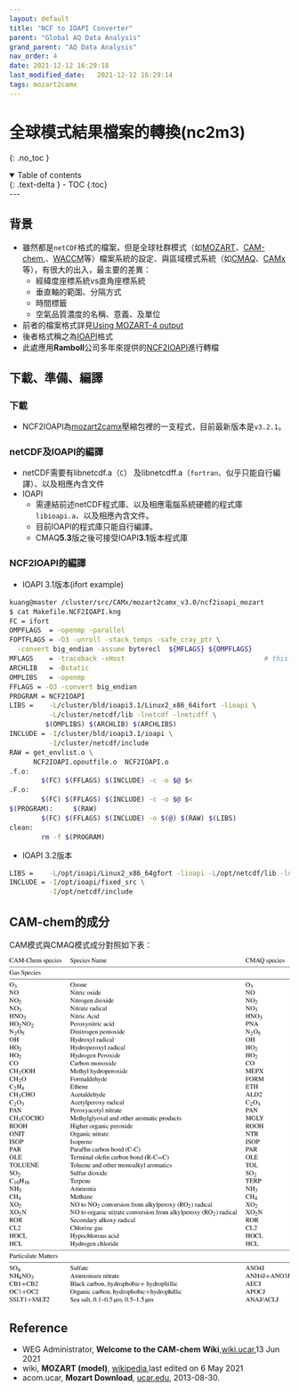 ```yaml
---
layout: default
title: "NCF to IOAPI Converter"
parent: "Global AQ Data Analysis"
grand_parent: "AQ Data Analysis"
nav_order: 4
date: 2021-12-12 16:29:18              
last_modified_date:   2021-12-12 16:29:14
tags: mozart2camx
---
```


# 全球模式結果檔案的轉換(nc2m3)
{: .no_toc }

<details open markdown="block">
  <summary>
    Table of contents
  </summary>
  {: .text-delta }
- TOC
{:toc}
</details>
---

## 背景
- 雖然都是`netCDF`格式的檔案，但是全球社群模式（如[MOZART](https://en.wikipedia.org/wiki/MOZART_(model))、[CAM-chem][CAM-chem],、[WACCM][WACCM]等）檔案系統的設定、與區域模式系統（如[CMAQ](https://www.epa.gov/cmaq)、[CAMx](https://www.camx.com/about/)等），有很大的出入，最主要的差異：
  - 經緯度座標系統vs直角座標系統
  - 垂直軸的範圍、分隔方式
  - 時間標籤
  - 空氣品質濃度的名稱、意義、及單位
- 前者的檔案格式詳見[Using MOZART-4 output](https://wiki.ucar.edu/display/mozart4/Using+MOZART-4+output)
- 後者格式稱之為[IOAPI](https://www.cmascenter.org/ioapi/)格式
- 此處應用**Ramboll**公司多年來提供的[NCF2IOAPI](https://camx-wp.azurewebsites.net/getmedia/mozart2camx.6apr22.tgz)進行轉檔

[CAM-chem]: <https://wiki.ucar.edu/display/camchem/Home> "The Community Atmosphere Model with Chemistry (CAM-chem) is a component of the NCAR Community Earth System Model (CESM) and is used for simulations of global tropospheric and stratospheric atmospheric composition."
[WACCM]: <https://www2.acom.ucar.edu/gcm/waccm> "The Whole Atmosphere Community Climate Model (WACCM) is a comprehensive numerical model, spanning the range of altitude from the Earth's surface to the thermosphere"

## 下載、準備、編譯

### 下載
- NCF2IOAPI為[mozart2camx](https://camx-wp.azurewebsites.net/getmedia/mozart2camx.6apr22.tgz)壓縮包裡的一支程式，目前最新版本是`v3.2.1`。

### netCDF及IOAPI的編譯
- netCDF需要有libnetcdf.a（`C`） 及libnetcdff.a（`fortran`、似乎只能自行編譯）、以及相應內含文件
- IOAPI
  - 需連結前述netCDF程式庫、以及相應電腦系統硬體的程式庫`libioapi.a`、以及相應內含文件。
  - 目前IOAPI的程式庫只能自行編譯。
  - CMAQ**5.3**版之後可接受IOAPI**3.1**版本程式庫

### NCF2IOAPI的編譯
- IOAPI 3.1版本(ifort example)

```bash
kuang@master /cluster/src/CAMx/mozart2camx_v3.0/ncf2ioapi_mozart
$ cat Makefile.NCF2IOAPI.kng
FC = ifort
OMPFLAGS  = -openmp -parallel
FOPTFLAGS = -O3 -unroll -stack_temps -safe_cray_ptr \
  -convert big_endian -assume byterecl  ${MFLAGS} ${OMPFLAGS}
MFLAGS    = -traceback -xHost                                   # this-machine
ARCHLIB   = -Bstatic
OMPLIBS   = -openmp
FFLAGS = -O3 -convert big_endian
PROGRAM = NCF2IOAPI
LIBS =    -L/cluster/bld/ioapi3.1/Linux2_x86_64ifort -lioapi \
          -L/cluster/netcdf/lib -lnetcdf -lnetcdff \
         $(OMPLIBS) $(ARCHLIB) $(ARCHLIBS)
INCLUDE = -I/cluster/bld/ioapi3.1/ioapi \
          -I/cluster/netcdf/include
RAW = get_envlist.o \
      NCF2IOAPI.opoutfile.o  NCF2IOAPI.o
.f.o:
        $(FC) $(FFLAGS) $(INCLUDE) -c -o $@ $<
.F.o:
        $(FC) $(FFLAGS) $(INCLUDE) -c -o $@ $<
$(PROGRAM):     $(RAW)
        $(FC) $(FFLAGS) $(INCLUDE) -o $(@) $(RAW) $(LIBS)
clean:
        rm -f $(PROGRAM)
```
- IOAPI 3.2版本

```bash
LIBS =    -L/opt/ioapi/Linux2_x86_64gfort -lioapi -L/opt/netcdf/lib -lnetcdf -lnetcdff
INCLUDE = -I/opt/ioapi/fixed_src \
          -I/opt/netcdf/include
```

## CAM-chem的成分

CAM模式與CMAQ模式成分對照如下表：

![](https://github.com/sinotec2/Focus-on-Air-Quality/raw/main/assets/images/CAM-chemSpec.png)

## Reference
- WEG Administrator, **Welcome to the CAM-chem Wiki**,[wiki.ucar](https://wiki.ucar.edu/display/camchem/Home),13 Jun 2021
- wiki, **MOZART (model)**, [wikipedia](https://en.wikipedia.org/wiki/MOZART_(model)),last edited on 6 May 2021
- acom.ucar, **Mozart Download**, [ucar.edu](http://www.acom.ucar.edu/wrf-chem/mozart.shtml), 2013-08-30.
